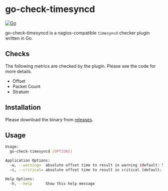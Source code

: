 # go-check-timesyncd

[![Go](https://github.com/nabeken/go-check-timesyncd/actions/workflows/go.yml/badge.svg)](https://github.com/nabeken/go-check-timesyncd/actions/workflows/go.yml)

go-check-timesyncd is a nagios-compatible `timesyncd` checker plugin written in Go.

## Checks

The following metrics are checked by the plugin. Please see the code for more details.

- Offset
- Packet Count
- Stratum

## Installation

Please download the binary from [releases](https://github.com/nabeken/go-check-timesyncd/releases).

## Usage

```sh
Usage:
  go-check-timesyncd [OPTIONS]

Application Options:
  -w, --warning=  absolute offset time to result in warning (default: 50ms)
  -c, --critical= absolute offset time to result in critical (default: 100ms)

Help Options:
  -h, --help      Show this help message
```
